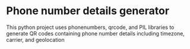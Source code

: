 # Phone number details generator

This python project uses phonenumbers, qrcode, and PIL libraries to generate QR codes
containing phone number details including timezone, carrier, and geolocation
